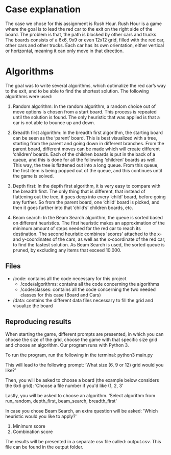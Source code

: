 # Case explanation 
The case we chose for this assignment is Rush Hour. Rush Hour is a game where the goal is to lead the red car to the exit on the right side of the board. The problem is that, the path is blocked by other cars and trucks. The boards consists of a 6x6, 9x9 or even 12x12 grid, filled with the red car, other cars and other trucks. Each car has its own orientation, either vertical or horizontal, meaning it can only move in that direction. 

# Algorithms
The goal was to write several algorithms, which optimalize the red car’s way to the exit, and to be able to find the shortest solution. The following algorithms were used: 

1.	Random algorithm: 
In the random algorithm, a random choice out of move options is chosen from a start board. This process is repeated until the solution is found. The only heuristic that was applied is that a car is not able to bounce up and down. 

2.	Breadth first algorithm: 
In the breadth first algorithm, the starting board can be seen as the ‘parent’ board. This is best visualized with a tree, starting from the parent and going down in different branches. From the parent board, different moves can be made which will create different ‘children’ boards. Each of the children boards is put in the back of a queue, and this is done for all the following ‘children’ boards as well. This way, the tree is flattened out into a long queue. From this queue, the first item is being popped out of the queue, and this continues until the game is solved. 

3.	Depth first: 
In the depth first algorithm, it is very easy to compare with the breadth first. The only thing that is different, that instead of flattening out the tree, it goes deep into every ‘child’ board, before going any further. So from the parent board, one ‘child’ board is picked, and then it goes further into that ‘child’s’ children boards, etc.

3. Beam search: 
In the Beam Search algorithm, the queue is sorted based on different heuristics. The first heuristic makes an approximation of the minimum amount of steps needed for the red car to reach its destination. The second heuristic combines 'scores' attached to the x- and y-coordinates of the cars, as well as the x-coordinate of the red car, to find the fastest solution. 
As Beam Search is used, the sorted queue is pruned, by excluding any items that exceed 10.000.

## Files
- /code: contains all the code necessary for this project
    - /code/algorithms: contains all the code concerning the algorithms 
    - /code/classes: contains all the code concerning the two needed classes for this case (Board and Cars)
- /data: contains the different data files necessary to fill the grid and visualize the board

## Reproducing results 
When starting the game, different prompts are presented, in which you can choose the size of the grid, choose the game with that specific size grid and choose an algorithm. 
Our program runs with Python 3.

To run the program, run the following in the terminal: python3 main.py  

This will lead to the following prompt: 
‘What size (6, 9 or 12) grid would you like?’

Then, you will be asked to choose a board (the example below considers the 6x6 grid): 
‘Choose a file number if you'd like (1, 2, 3’

Lastly, you will be asked to choose an algorithm. 
‘Select algorithm from run_random, depth_first, beam_search, breadth_first'

In case you chose Beam Search, an extra question will be asked: 
'Which heuristic would you like to apply?'
1. Minimum score
2. Combination score 

The results will be presented in a separate csv file called: output.csv. This file can be found in the output folder. 